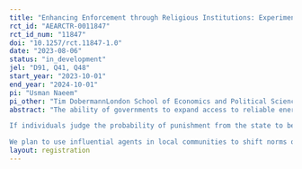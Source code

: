 ```yaml
---
title: "Enhancing Enforcement through Religious Institutions: Experimental Evidence from Pakistan’s Power Sector"
rct_id: "AEARCTR-0011847"
rct_id_num: "11847"
doi: "10.1257/rct.11847-1.0"
date: "2023-08-06"
status: "in_development"
jel: "D91, Q41, Q48"
start_year: "2023-10-01"
end_year: "2024-10-01"
pi: "Usman Naeem"
pi_other: "Tim DobermannLondon School of Economics and Political Science; Faraz HayatThe University of Chicago; Michael GreenstoneThe University of Chicago; Robin BurgessLondon School of Economics and Political Science"
abstract: "The ability of governments to expand access to reliable energy runs aground when state capacity is limited. Weak enforcement creates a leaky bucket in power sectors across the developing world as theft and unpaid bills go unchecked. Utilities, desperate to stanch further losses, are forced to restrict electricity supply and raise prices on those who do pay. Faced with bad supply and ever higher prices, customers choose to exit the grid or give up paying altogether, creating a negative fiscal spiral. Until this cycle is broken, governments remain stuck propping up ailing power sectors using scarce capital or are forced to cut back their investments into expanding access. Either outcome harms those in poverty as their access to energy gets cut and the price of electricity rises. Pakistan embodies this sorry tale: its power sector debt exceeds 5.2% of GDP, total losses surpass 25%, remote areas face hours of load shedding a day, and annual power subsidies exceed the country’s joint budget on social protection and education. In short, theft due to a lack of enforcement acts as a supply-side cost on the system, lowering the total electricity that can be produced and supplied to the poor. Perhaps counter-intuitively, enhancing enforcement in this setting can therefore raise the wellbeing of the poor over time.
If individuals judge the probability of punishment from the state to be low then other factors drive the decision to pay. Our hypothesis, based on ongoing fieldwork in Pakistan and from our long-standing research in Bihar, India, is that changing social norms might be a cost-effective way to enhance enforcement in these areas. Our aim is to evaluate a novel intervention backed by the government of Pakistan that seeks to shift social norms on the payment of electricity in areas beyond the reach of the state. If successful, this innovation could offer a cost-effective way to expand access to energy in poor, rural areas of the developing world that grapple with enforcement problems.
We plan to use influential agents in local communities to shift norms on paying for electricity by disseminating messages against theft to residents. In our context these messages will primarily be delivered through religious institutions (mosques). On a smaller scale we will test delivering secular messages through social gatherings led by community elders. We partner with Akhuwat, a prominent Islamic Microfinance institution, to design and implement the treatments."
layout: registration
---
```


